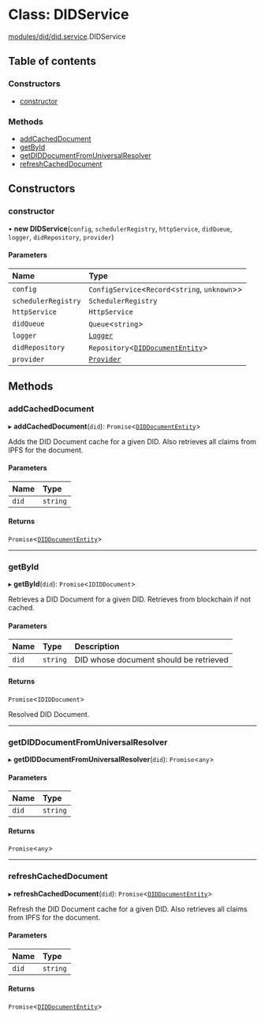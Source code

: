 # Class: DIDService

[modules/did/did.service](../modules/modules_did_did_service.md).DIDService

## Table of contents

### Constructors

- [constructor](modules_did_did_service.DIDService.md#constructor)

### Methods

- [addCachedDocument](modules_did_did_service.DIDService.md#addcacheddocument)
- [getById](modules_did_did_service.DIDService.md#getbyid)
- [getDIDDocumentFromUniversalResolver](modules_did_did_service.DIDService.md#getdiddocumentfromuniversalresolver)
- [refreshCachedDocument](modules_did_did_service.DIDService.md#refreshcacheddocument)

## Constructors

### constructor

• **new DIDService**(`config`, `schedulerRegistry`, `httpService`, `didQueue`, `logger`, `didRepository`, `provider`)

#### Parameters

| Name | Type |
| :------ | :------ |
| `config` | `ConfigService`<`Record`<`string`, `unknown`\>\> |
| `schedulerRegistry` | `SchedulerRegistry` |
| `httpService` | `HttpService` |
| `didQueue` | `Queue`<`string`\> |
| `logger` | [`Logger`](modules_logger_logger_service.Logger.md) |
| `didRepository` | `Repository`<[`DIDDocumentEntity`](modules_did_did_entity.DIDDocumentEntity.md)\> |
| `provider` | [`Provider`](common_provider.Provider.md) |

## Methods

### addCachedDocument

▸ **addCachedDocument**(`did`): `Promise`<[`DIDDocumentEntity`](modules_did_did_entity.DIDDocumentEntity.md)\>

Adds the DID Document cache for a given DID.
Also retrieves all claims from IPFS for the document.

#### Parameters

| Name | Type |
| :------ | :------ |
| `did` | `string` |

#### Returns

`Promise`<[`DIDDocumentEntity`](modules_did_did_entity.DIDDocumentEntity.md)\>

___

### getById

▸ **getById**(`did`): `Promise`<`IDIDDocument`\>

Retrieves a DID Document for a given DID. Retrieves from blockchain if not cached.

#### Parameters

| Name | Type | Description |
| :------ | :------ | :------ |
| `did` | `string` | DID whose document should be retrieved |

#### Returns

`Promise`<`IDIDDocument`\>

Resolved DID Document.

___

### getDIDDocumentFromUniversalResolver

▸ **getDIDDocumentFromUniversalResolver**(`did`): `Promise`<`any`\>

#### Parameters

| Name | Type |
| :------ | :------ |
| `did` | `string` |

#### Returns

`Promise`<`any`\>

___

### refreshCachedDocument

▸ **refreshCachedDocument**(`did`): `Promise`<[`DIDDocumentEntity`](modules_did_did_entity.DIDDocumentEntity.md)\>

Refresh the DID Document cache for a given DID.
Also retrieves all claims from IPFS for the document.

#### Parameters

| Name | Type |
| :------ | :------ |
| `did` | `string` |

#### Returns

`Promise`<[`DIDDocumentEntity`](modules_did_did_entity.DIDDocumentEntity.md)\>
